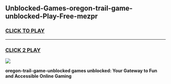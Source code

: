 
## Unblocked-Games-oregon-trail-game-unblocked-Play-Free-mezpr
<h3>
<a href="https://premium76.site?title=oregon-trail-game-unblocked&ref=12A">CLICK TO PLAY</a></h3>
<hr>

<h3>
<a href="https://premium76.site?title=oregon-trail-game-unblocked&ref=12A">CLICK 2 PLAY</a>
  
</h3>

<a href="https://premium76.site?title=oregon-trail-game-unblocked&ref=12A"><img src="https://clearcache.store/games.png"></a>


**oregon-trail-game-unblocked games unblocked: Your Gateway to Fun and Accessible Online Gaming**
